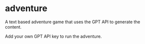 # adventure
A text based adventure game that uses the GPT API to generate the content.

Add your own GPT API key to run the adventure.
